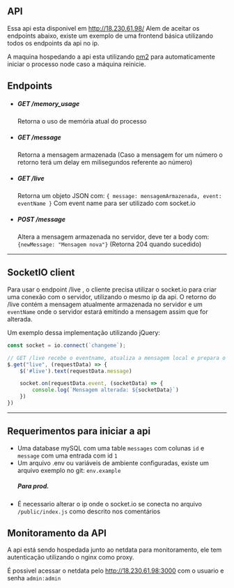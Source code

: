 ## API

Essa api esta disponivel em http://18.230.61.98/ Alem de aceitar os endpoints abaixo, existe um exemplo de uma frontend básica utilizando todos os endpoints da api no ip.

A maquina hospedando a api esta utilizando [pm2](https://www.npmjs.com/package/pm2) para automaticamente iniciar o processo node caso a máquina reinicie.

## Endpoints
- ##### GET /memory_usage
    Retorna o uso de memória atual do processo
- ##### GET /message
    Retorna a mensagem armazenada
    (Caso a mensagem for um número o retorno terá um delay em milisegundos referente ao número)
- ##### GET /live
    Retorna um objeto JSON com: `{
        message: mensagemArmazenada,
        event: eventName
    }`
    Com event name para ser utilizado com socket.io
- ##### POST /message
    Altera a mensagem armazenada no servidor, deve ter a body com: `{newMessage: "Mensagem nova"}`
    (Retorna 204 quando sucedido)
---
## SocketIO client

Para usar o endpoint /live , o cliente precisa utilizar o socket.io para criar uma conexão com o servidor, utilizando o mesmo ip da api.
O retorno do /live contém a mensagem atualmente armazenada no servidor e um `eventName` onde o servidor estará emitindo a mensagem assim que for alterada.

Um exemplo dessa implementação utilizando jQuery:
```javascript
const socket = io.connect(`changeme`);

// GET /live recebe o eventname, atualiza a mensagem local e prepara o socket para receber o evento
$.get("live", (requestData) => {
    $('#live').text(requestData.message)

    socket.on(requestData.event, (socketData) => {
        console.log(`Mensagem alterada: ${socketData}`)
    })
})
```

---
## Requerimentos para iniciar a api
- Uma database mySQL com uma table ``messages`` com colunas ``id`` e ``message`` com uma entrada com id ``1``
- Um arquivo .env ou variáveis de ambiente configuradas, existe um arquivo exemplo no git: ``env.example``
   ##### Para prod.
- É necessario alterar o ip onde o socket.io se conecta no arquivo ``/public/index.js`` como descrito nos comentários


## Monitoramento da API

A api está sendo hospedada junto ao netdata para monitoramento, ele tem autenticação utilizando o nginx como proxy.

É possivel acessar o netdata pelo http://18.230.61.98:3000 com o usuario e senha `admin:admin`